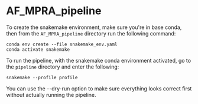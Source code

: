 # AF_MPRA_pipeline

To create the snakemake environment, make sure you're in base conda, then from the `AF_MPRA_pipeline` directory run the following command:

```
conda env create --file snakemake_env.yaml
conda activate snakemake
```

To run the pipeline, with the snakemake conda environment activated, go to the `pipeline` directory and enter the following:

```
snakemake --profile profile
```

You can use the --dry-run option to make sure everything looks correct first without actually running the pipeline.